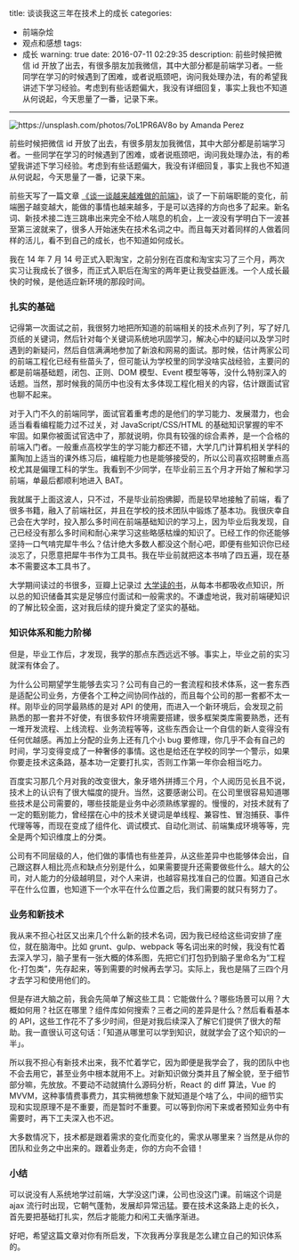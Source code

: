 title: 谈谈我这三年在技术上的成长
categories:
  - 前端杂烩
  - 观点和感想
tags:
  - 成长
warning: true
date: 2016-07-11 02:29:35
description: 前些时候把微信 id 开放了出去，有很多朋友加我微信，其中大部分都是前端学习者。一些同学在学习的时候遇到了困难，或者说瓶颈吧，询问我处理办法，有的希望我讲述下学习经验。考虑到有些话题偏大，我没有详细回复，事实上我也不知道从何说起，今天思量了一番，记录下来。
---

![https://unsplash.com/photos/7oL1PR6AV8o by Amanda Perez](http://ww3.sinaimg.cn/large/6c0378f8gw1f5pdm84ep5j20go0p0n0b.jpg)

前些时候把微信 id 开放了出去，有很多朋友加我微信，其中大部分都是前端学习者。一些同学在学习的时候遇到了困难，或者说瓶颈吧，询问我处理办法，有的希望我讲述下学习经验。考虑到有些话题偏大，我没有详细回复，事实上我也不知道从何说起，今天思量了一番，记录下来。

<!--more-->

前些天写了一篇文章 [《谈一谈越来越难做的前端》](http://www.barretlee.com/blog/2016/06/13/talk-about-front-end/)，谈了一下前端职能的变化，前端圈子越变越大，能做的事情也越来越多，于是可以选择的方向也多了起来。新名词、新技术接二连三跳串出来完全不给人喘息的机会，上一波没有学明白下一波甚至第三波就来了，很多人开始迷失在技术名词之中。而且每天对着同样的人做着同样的活儿，看不到自己的成长，也不知道如何成长。

我在 14 年 7 月 14 号正式入职淘宝，之前分别在百度和淘宝实习了三个月，两次实习让我成长了很多，而正式入职后在淘宝的两年更让我受益匪浅。一个人成长最快的时候，是他适应新环境的那段时间。

### 扎实的基础

记得第一次面试之前，我很努力地把所知道的前端相关的技术点列了列，写了好几页纸的关键词，然后针对每个关键词系统地巩固学习，解决心中的疑问以及学习时遇到的新疑问，然后自信满满地参加了新浪和网易的面试。那时候，估计两家公司的前端工程化已经有些苗头了，但可能认为学校里的同学没啥实战经验，主要问的都是前端基础题，闭包、正则、DOM 模型、Event 模型等等，没什么特别深入的话题。当然，那时候我的简历中也没有太多体现工程化相关的内容，估计跟面试官也聊不起来。

对于入门不久的前端同学，面试官着重考虑的是他们的学习能力、发展潜力，也会适当看看编程能力过不过关，对 JavaScript/CSS/HTML 的基础知识掌握的牢不牢固。如果你被面试官选中了，那就说明，你具有较强的综合素养，是一个合格的前端入门者。一般重点高校学生的学习能力都还不错，大学几门计算机相关学科的薰陶加上适当的课外练习后，编程能力也是能够接受的，所以公司喜欢招聘重点高校尤其是偏理工科的学生。我看到不少同学，在毕业前三五个月才开始了解和学习前端，单最后都顺利地进入 BAT。

我就属于上面这波人，只不过，不是毕业前抱佛脚，而是较早地接触了前端，看了很多书籍，融入了前端社区，并且在学校的技术团队中锻炼了基本功。我很庆幸自己会在大学时，投入那么多时间在前端基础知识的学习上，因为毕业后我发现，自己已经没有那么多时间和耐心来学习这些略感枯燥的知识了。已经工作的你还能够坚持一口气啃完犀牛书么？估计绝大多数人都没这个耐心吧，即便有些知识你已经淡忘了，只愿意把犀牛书作为工具书。我在毕业前就把这本书啃了四五遍，现在基本不需要这本工具书了。

大学期间读过的书很多，豆瓣上记录过 [大学读的书](https://book.douban.com/people/hustskyking/collect)，从每本书都吸收点知识，所以总的知识储备其实是足够应付面试和一般需求的。不谦虚地说，我对前端硬知识的了解比较全面，这对我后续的提升奠定了坚实的基础。

### 知识体系和能力阶梯

但是，毕业工作后，才发现，我学的那点东西远远不够。事实上，毕业之前的实习就深有体会了。

为什么公司期望学生能够去实习？公司有自己的一套流程和技术体系，这一套东西是适配公司业务，方便各个工种之间协同作战的，而且每个公司的那一套都不太一样。刚毕业的同学最熟练的是对 API 的使用，而进入一个新环境后，会发现之前熟悉的那一套并不好使，有很多软件环境需要搭建，很多框架类库需要熟悉，还有一堆开发流程、上线流程、业务流程等等，这些东西会让一个自信的新人变得没有任何优越感。再加上分配的业务上还有几个小 bug 要修理，你几乎不会有自己的时间，学习变得变成了一种奢侈的事情。这也是给还在学校的同学一个警示，如果你要走技术这条路，基本功一定要打扎实，否则工作第一年你会相当吃力。

百度实习那几个月对我的改变很大，象牙塔外拼搏三个月，个人阅历见长且不说，技术上的认识有了很大幅度的提升。当然，这要感谢公司。在公司里很容易知道哪些技术是公司需要的，哪些技能是业务中必须熟练掌握的。慢慢的，对技术就有了一定的甄别能力，曾经摆在心中的技术关键词是单线程、兼容性、冒泡捕获、事件代理等等，而现在变成了组件化、调试模式、自动化测试、前端集成环境等等，完全是两个知识维度上的分类。

公司有不同层级的人，他们做的事情也有些差异，从这些差异中也能够体会出，自己跟这群人相比亮点和缺点分别是什么，如果需要提升还需要做些什么。越大的公司，对人能力的分级越明显，对个人来讲，也越容易找准自己的位置。知道自己水平在什么位置，也知道下一个水平在什么位置之后，我们需要的就只有努力了。

### 业务和新技术

我从来不担心社区又出来几个什么新的技术名词，因为我已经给这些词安排了座位，就在脑海中。比如 grunt、gulp、webpack 等名词出来的时候，我没有忙着去深入学习，脑子里有一张大概的体系图，先把它们打包扔到脑子里命名为“工程化-打包类”，先存起来，等到需要的时候再去学习。实际上，我也是隔了三四个月才去学习和使用他们的。

但是存进大脑之前，我会先简单了解这些工具：它能做什么？哪些场景可以用？大概如何用？社区在哪里？组件库如何搜索？三者之间的差异是什么？然后看看基本的 API，这些工作花不了多少时间，但是对我后续深入了解它们提供了很大的帮助。我一直很认可这句话：「知道从哪里可以学到知识，就就学会了这个知识的一半」。

所以我不担心有新技术出来，我不忙着学它，因为即便是我学会了，我的团队中也不会去用它，甚至业务中根本就用不上。对新知识做分类并且了解全貌，至于细节部分嘛，先放放。不要动不动就搞什么源码分析，React 的 diff 算法，Vue 的 MVVM，这种事情费事费力，其实稍微想象下就知道是个啥了么，中间的细节实现和实现原理不是不重要，而是暂时不重要。可以等到你闲下来或者预知业务中有需要时，再下工夫深入也不迟。

大多数情况下，技术都是跟着需求的变化而变化的，需求从哪里来？当然是从你的团队和业务之中出来的。跟着业务走，你的方向不会错！


### 小结

可以说没有人系统地学过前端，大学没这门课，公司也没这门课。前端这个词是 ajax 流行时出现，它朝气蓬勃，发展却异常迅猛。要在技术这条路上走的长久，首先要把基础打扎实，然后才能能力和闲工夫循序渐进。

好吧，希望这篇文章对你有所启发，下次我再分享我是怎么建立自己的知识体系的。



